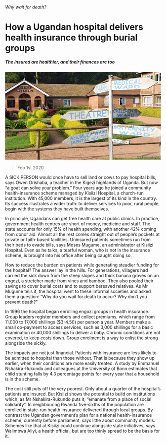 ###### Why wait for death?

# How a Ugandan hospital delivers health insurance through burial groups 

##### The insured are healthier, and their finances are too 

![image](images/20200201_MAP002_0.jpg) 

> Feb 1st 2020 

A  SICK PERSON would once have to sell land or cows to pay hospital bills, says Owen Orishaba, a teacher in the Kigezi highlands of Uganda. But now “a goat can solve your problem.” Four years ago he joined a community health-insurance scheme managed by Kisiizi Hospital, a church-run institution. With 45,000 members, it is the largest of its kind in the country. Its success illustrates a wider truth: to deliver services to poor, rural people, begin with the systems they have built themselves.

In principle, Ugandans can get free health care at public clinics. In practice, government health centres are short of money, medicine and staff. The state accounts for only 15% of health spending, with another 42% coming from donor aid. Almost all the rest comes straight out of people’s pockets at private or faith-based facilities. Uninsured patients sometimes run from their beds to evade bills, says Moses Mugume, an administrator at Kisiizi Hospital. Even as he talks, a tearful woman, who is not in the insurance scheme, is brought into his office after being caught doing so.


How to reduce the burden on patients while generating steadier funding for the hospital? The answer lay in the hills. For generations, villagers had carried the sick down from the steep slopes and thick banana groves on an engozi, a stretcher made from vines and bamboo. They also pooled their savings to cover burial costs and to support bereaved relatives. As Mr Mugume tells it, the hospital went to these informal societies and asked them a question: “Why do you wait for death to occur? Why don’t you prevent death?”

In 1996 the hospital began enrolling engozi groups in health insurance. Group leaders register members and collect premiums, which range from 11,000 to 17,000 shillings ($3-4.50) per person a year. Members make a small co-payment to access services, such as 3,000 shillings for a basic examination or 40,000 shillings to deliver a baby. Chronic conditions are not covered, to keep costs down. Group enrolment is a way to enlist the strong alongside the sickly.

The impacts are not just financial. Patients with insurance are less likely to be admitted to hospital than those without. That is because they show up earlier, when their conditions are more easily treated. A study by Emmanuel Nshakira-Rukundo and colleagues at the University of Bonn estimates that child stunting falls by 4.3 percentage points for every year that a household is in the scheme.

The cost still puts off the very poorest. Only about a quarter of the hospital’s patients are insured. But Kisiizi shows the potential to build on institutions which, as Mr Nshakira-Rukundo puts it, “emanate from a place of social solidarity”. In neighbouring Rwanda five-sixths of the population are enrolled in state-run health insurance delivered through local groups. By contrast the Ugandan government’s plan for a national health-insurance scheme, currently before parliament, says little about community models. Schemes like that at Kisiizi could continue alongside state initiatives, says Walimbwa Aliyi, a health official, but are too thinly spread to be the basis for it.


